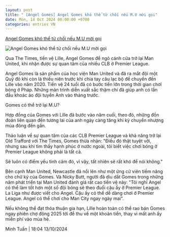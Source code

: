 ```yaml
---
layout: post
title: " [Angel Gomes] Angel Gomes khó thể từ chối nếu M.U mời gọi"
date: Mon, 14 Oct 2024 00:00:00 +0700
categories: entries VN
---
```

[Angel Gomes khó thể từ chối nếu M.U mời gọi](https://www.tinthethao.com.vn/angel-gomes-kho-the-tu-choi-neu-mu-moi-goi-d783564.html)

![Angel Gomes khó thể từ chối nếu M.U mời gọi](https://media.tinthethao.com.vn/resize/534x280/files/bongda/2024/10/13/england-star-admits-it-would-be-difficult-to-say-no-to-blockbuster-man-utd-transfer-gomes-1728815754782jpg.jpg)

Qua The Times, tiền vệ Lille, Angel Gomes để ngỏ cánh cửa trở lại Man United, khi nhận được sự quan tâm của nhiều CLB ở Premier League.

Angel Gomes là sản phẩm của học viện Man United và đã ra mắt đội một Quỷ đỏ khi còn là thiếu niên trước khi chia tay câu lạc bộ để chuyển đến Lille vào năm 2020. Tiền vệ 24 tuổi đã có bước tiến lớn trong thời gian chơi bóng ở Pháp. Những màn trình diễn xuất sắc thậm chí đã giúp anh có lần đầu khoác áo đội tuyển Anh vào tháng trước.

Gomes có thể trở lại M.U?

Hợp đồng của Gomes với Lille đã bước vào năm cuối, theo đó, những đồn đoán liên quan đến tương lai của anh ngày càng tăng khi kỳ chuyển nhượng mùa đông đến gần.

Thảo luận về sự quan tâm của các CLB Premier League và khả năng trở lại Old Trafford với The Times, Gomes thừa nhận: "Điều đó thật tuyệt vời, nhưng sau khi tìm thấy hạnh phúc ở nước ngoài, tôi biết việc chơi bóng ở Premier League không phải là tất cả.

Sẽ luôn có điểm yếu tình cảm đó, vì vậy, tất nhiên sẽ rất khó để nói không."

Bên cạnh Man United, Newcastle đã nổi lên như một ứng cử viên tiềm năng cho chữ ký của Gomes. Và Nicky Butt, người đã dìu dắt Gomes trong những năm phát triển tại Man United đánh giá rất cao tiền vệ này: "Tôi nghĩ Angel có thể làm tốt hơn một số đội bóng sẽ theo đuổi cậu ấy ở Premier League. La Liga như được viết cho Angel. Cậu ấy có thể dễ dàng chơi ở Premier League. Angel có thể chơi cho Man City ngay ngày mai".

Nếu không thể đạt thỏa thuận gia hạn, Lille hoàn toàn có thể rao bán Gomes ngay phiên chợ đông 2025 tới để thu về một khoản tiền, thay vì mất anh ấy miễn phí vào mùa hè.

Minh Tuấn | 18:04 13/10/2024

